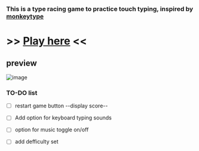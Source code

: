 ### This is a type racing game to practice touch typing, inspired by [monkeytype](https://monkeytype.com)

  
# >> [Play here](https://oeuf16.github.io/Type-racer/) <<


## preview

![image](https://user-images.githubusercontent.com/93136950/181827230-db112453-5b2c-4c23-acbf-7aa404b47c54.png)

### TO-DO list
- [ ] restart game button 
--display score--
- [ ] Add option for keyboard typing sounds 
- [ ] option for music toggle on/off 
- [ ] add defficulty set 


